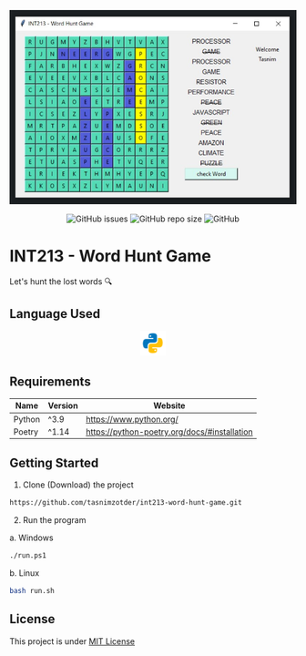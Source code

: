 ![image](assets/int213-word-hunt-game.jpg)

<p align="center">
    <img alt="GitHub issues" src="https://img.shields.io/github/issues/tasnimzotder/int213-word-hunt-game?style=flat-square">
    <img alt="GitHub repo size" src="https://img.shields.io/github/repo-size/tasnimzotder/int213-word-hunt-game?style=flat-square">
    <img alt="GitHub" src="https://img.shields.io/github/license/tasnimzotder/int213-word-hunt-game?style=flat-square">
</p>


# INT213 - Word Hunt Game

Let's hunt the lost words 🔍

## Language Used

<p align="center">
    <img alt="python" src="assets/python.png" height="44px"/>
</p>

## Requirements

| Name   | Version | Website                 |
| ------ | ------- | ----------------------- |
| Python | ^3.9    | https://www.python.org/ |
| Poetry | ^1.14   | https://python-poetry.org/docs/#installation |


## Getting Started

1. Clone (Download) the project

```bash
https://github.com/tasnimzotder/int213-word-hunt-game.git
```

2. Run the program

a. Windows

```bash
./run.ps1
```

b. Linux

```bash
bash run.sh
```

## License

This project is under [MIT License](LICENSE)
